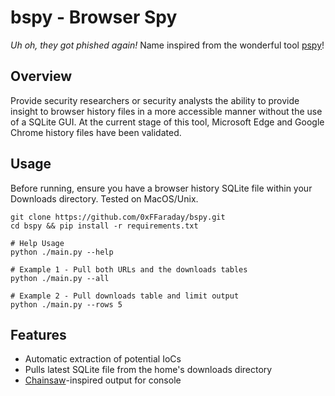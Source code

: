 # bspy - Browser Spy
_Uh oh, they got phished again!_ Name inspired from the wonderful tool [pspy](https://github.com/DominicBreuker/pspy)!

## Overview
Provide security researchers or security analysts the ability to provide insight to browser history files in a more accessible manner without the use of a SQLite GUI. At the current stage of this tool, Microsoft Edge and Google Chrome history files have been validated.

## Usage 

Before running, ensure you have a browser history SQLite file within your Downloads directory. Tested on MacOS/Unix.
```
git clone https://github.com/0xFFaraday/bspy.git
cd bspy && pip install -r requirements.txt

# Help Usage
python ./main.py --help

# Example 1 - Pull both URLs and the downloads tables
python ./main.py --all

# Example 2 - Pull downloads table and limit output
python ./main.py --rows 5
```

## Features
- Automatic extraction of potential IoCs
- Pulls latest SQLite file from the home's downloads directory
- [Chainsaw](https://github.com/WithSecureLabs/chainsaw)-inspired output for console